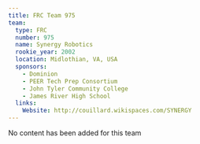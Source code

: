 ```yaml
---
title: FRC Team 975
team:
  type: FRC
  number: 975
  name: Synergy Robotics
  rookie_year: 2002
  location: Midlothian, VA, USA
  sponsors:
    - Dominion
    - PEER Tech Prep Consortium
    - John Tyler Community College
    - James River High School
  links:
    Website: http://couillard.wikispaces.com/SYNERGY
---
```

No content has been added for this team